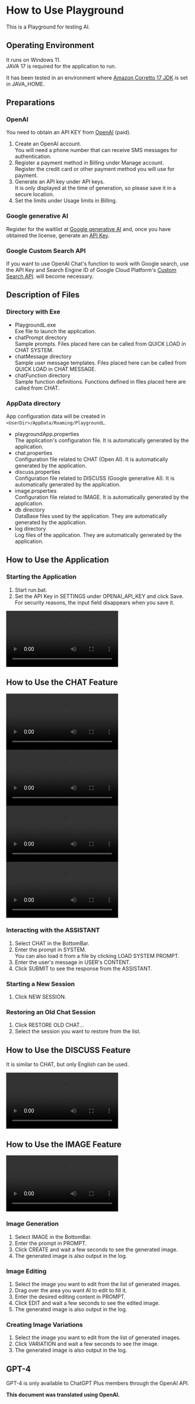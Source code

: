 # How to Use Playground

This is a Playground for testing AI.

## Operating Environment
It runs on Windows 11.  
JAVA 17 is required for the application to run.  

It has been tested in an environment where [Amazon Corretto 17 JDK](https://docs.aws.amazon.com/corretto/latest/corretto-17-ug/downloads-list.html) is set in JAVA_HOME.  

## Preparations

### OpenAI
You need to obtain an API KEY from [OpenAI](https://openai.com/) (paid).
1. Create an OpenAI account.  
   You will need a phone number that can receive SMS messages for authentication.
2. Register a payment method in Billing under Manage account.  
   Register the credit card or other payment method you will use for payment.
3. Generate an API key under API keys.  
   It is only displayed at the time of generation, so please save it in a secure location.
4. Set the limits under Usage limits in Billing.

### Google generative AI
Register for the waitlist at [Google generative AI](https://developers.generativeai.google/) and, once you have obtained the license, generate an [API Key](https://developers.generativeai.google/products/palm).

### Google Custom Search API
If you want to use OpenAI Chat's function to work with Google search, use the API Key and Search Engine ID of Google Cloud Platform's [Custom Search API](https://developers.google.com/custom-search/v1/overview). will become necessary.

## Description of Files
### Directory with Exe
- PlaygroundL.exe  
  Exe file to launch the application.
- chatPrompt directory  
  Sample prompts. Files placed here can be called from QUICK LOAD in CHAT SYSTEM.
- chatMessage directory  
  Sample user message templates. Files placed here can be called from QUICK LOAD in CHAT MESSAGE.
- chatFunction directory  
  Sample function definitions. Functions defined in files placed here are called from CHAT.

### AppData directory
App configuration data will be created in `<UserDir>/AppData/Roaming/PlaygroundL`.  
- playgroundApp.properties  
  The application's configuration file. It is automatically generated by the application.
- chat.properties  
  Configuration file related to CHAT (Open AI). It is automatically generated by the application.
- discuss.properties  
  Configuration file related to DISCUSS (Google generative AI). It is automatically generated by the application.
- image.properties  
  Configuration file related to IMAGE. It is automatically generated by the application.
- db directory  
  DataBase files used by the application. They are automatically generated by the application.
- log directory  
  Log files of the application. They are automatically generated by the application.

## How to Use the Application

### Starting the Application
1. Start run.bat.
2. Set the API Key in SETTINGS under OPENAI_API_KEY and click Save.  
   For security reasons, the input field disappears when you save it.  

<div style="width: 60%;"><video controls style="width: 100%;" src="images/00-Setup-API-Key.mp4"></video></div>

## How to Use the CHAT Feature

<div style="width: 60%;"><video controls style="width: 100%;" src="images/10-OpenAI-Chat.mp4"></video></div>
<div style="width: 60%;"><video controls style="width: 100%;" src="images/11_OpenAI-Chat-Function-1.mp4"></video></div>
<div style="width: 60%;"><video controls style="width: 100%;" src="images/12_OpenAI-Chat-Function-2.mp4"></video></div>
<div style="width: 60%;"><video controls style="width: 100%;" src="images/15_OpenAI-Chat-Restore-Old-Session.mp4"></video></div>

### Interacting with the ASSISTANT
1. Select CHAT in the BottomBar.
2. Enter the prompt in SYSTEM.  
   You can also load it from a file by clicking LOAD SYSTEM PROMPT.
3. Enter the user's message in USER's CONTENT.
4. Click SUBMIT to see the response from the ASSISTANT.

### Starting a New Session
1. Click NEW SESSION.

### Restoring an Old Chat Session
1. Click RESTORE OLD CHAT...
2. Select the session you want to restore from the list.

## How to Use the DISCUSS Feature
It is similar to CHAT, but only English can be used.  

<div style="width: 60%;"><video controls style="width: 100%;" src="images/20_PaLM2-Discuss-Service.mp4"></video></div>

## How to Use the IMAGE Feature

<div style="width: 60%;"><video controls style="width: 100%;" src="images/30_OpenAI-Image.mp4"></video></div>

### Image Generation
1. Select IMAGE in the BottomBar.
2. Enter the prompt in PROMPT.
3. Click CREATE and wait a few seconds to see the generated image.
4. The generated image is also output in the log.

### Image Editing
1. Select the image you want to edit from the list of generated images.
2. Drag over the area you want AI to edit to fill it.
3. Enter the desired editing content in PROMPT.
4. Click EDIT and wait a few seconds to see the edited image.
5. The generated image is also output in the log.

### Creating Image Variations
1. Select the image you want to edit from the list of generated images.
2. Click VARIATION and wait a few seconds to see the image.
3. The generated image is also output in the log.

## GPT-4
GPT-4 is only available to ChatGPT Plus members through the OpenAI API.  

**This document was translated using OpenAI.**
